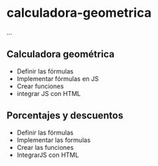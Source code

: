# calculadora-geometrica

...
## Calculadora geométrica

- Definir las fórmulas
- Implementar fórmulas en JS
- Crear funciones
- integrar JS con HTML

## Porcentajes y descuentos

- Definir las fórmulas
- Implementar las formulas
- Crear las funciones
- IntegrarJS con HTML